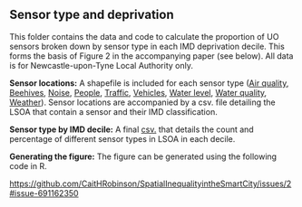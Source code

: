 ## Sensor type and deprivation
This folder contains the data and code to calculate the proportion of UO sensors broken down by sensor type in each IMD deprivation decile. This forms the basis of Figure 2 in the accompanying paper (see below). All data is for Newcastle-upon-Tyne Local Authority only.

**Sensor locations:** A shapefile is included for each sensor type ([Air quality](https://github.com/CaitHRobinson/SpatialInequalityintheSmartCity/blob/master/Newcastle/SensorType/Sensors_AirQuality_Newcastle.zip), [Beehives](https://github.com/CaitHRobinson/SpatialInequalityintheSmartCity/blob/master/Newcastle/SensorType/Sensors_BeeHive_Newcastle.zip), [Noise](https://github.com/CaitHRobinson/SpatialInequalityintheSmartCity/blob/master/Newcastle/SensorType/Sensors_Noise_Newcastle.zip), [People](https://github.com/CaitHRobinson/SpatialInequalityintheSmartCity/blob/master/Newcastle/SensorType/Sensors_People_Newcastle.zip), [Traffic](https://github.com/CaitHRobinson/SpatialInequalityintheSmartCity/blob/master/Newcastle/SensorType/Sensors_Traffic_Newcastle.zip), [Vehicles](https://github.com/CaitHRobinson/SpatialInequalityintheSmartCity/blob/master/Newcastle/SensorType/Sensors_Vehicles_Newcastle.zip), [Water level](https://github.com/CaitHRobinson/SpatialInequalityintheSmartCity/blob/master/Newcastle/SensorType/Sensors_WaterLevel_Newcastle.zip), [Water quality](https://github.com/CaitHRobinson/SpatialInequalityintheSmartCity/blob/master/Newcastle/SensorType/Sensors_WaterQuality_Newcastle.zip), [Weather](https://github.com/CaitHRobinson/SpatialInequalityintheSmartCity/blob/master/Newcastle/SensorType/Sensors_Weather_Newcastle.zip)). Sensor locations are accompanied by a csv. file detailing the LSOA that contain a sensor and their IMD classification.

**Sensor type by IMD decile:** A final [csv.](https://github.com/CaitHRobinson/SpatialInequalityintheSmartCity/blob/master/Newcastle/SensorType/LSOAWithSensors_IMD_NewcastleUponTyne.csv) that details the count and percentage of different sensor types in LSOA in each decile.

**Generating the figure:** The figure can be generated using the following code in R.

https://github.com/CaitHRobinson/SpatialInequalityintheSmartCity/issues/2#issue-691162350

